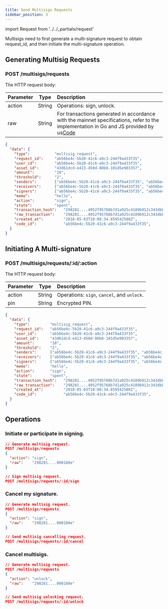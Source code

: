 ```yaml
---
title: Send Multisigs Requests
sidebar_position: 3
---
```


import Request from '../../_partials/request'

Multisigs need to first generate a multi-signature request to obtain request_id, and then initiate the multi-signature operation.

## Generating Multisig Requests

### POST /multisigs/requests

The HTTP request body:

| Parameter | Type | Description |
| :----- | :----: | :---- |
| action | String | Operations: sign, unlock. |
| raw | String | For transactions generated in accordance with the mainnet specifications, refer to the implementation in Go and JS provided by us[Code](https://github.com/MixinNetwork/multisig-bot/tree/master/src/utils) |

<Request title="Get Multisig Outputs" method="POST" url="/multisigs/requests --data '{&quot;action&quot;: &quot;sign&quot;, &quot;raw&quot;: &quot;298281....4952f95768b7d1a925c4189b912c343dbb000180e&quot;}'"/>

```json title="Response"
{
  "data": {
    "type":           "multisig_request",
    "request_id":     "ab56be4c-5b20-41c6-a9c3-244f9a433f35",
    "user_id":        "ab56be4c-5b20-41c6-a9c3-244f9a433f35",
    "asset_id":       "43d61dcd-e413-450d-80b8-101d5e903357",
    "amount":         "10",
    "threshold":      "2",
    "senders":        ["ab56be4c-5b20-41c6-a9c3-244f9a433f35", "ab56be4c-5b20-41c6-a9c3-244f9a433f35", "ab56be4c-5b20-41c6-a9c3-244f9a433f35"],
    "receivers":      ["ab56be4c-5b20-41c6-a9c3-244f9a433f35", "ab56be4c-5b20-41c6-a9c3-244f9a433f35", "ab56be4c-5b20-41c6-a9c3-244f9a433f35"],
    "signers":        ["ab56be4c-5b20-41c6-a9c3-244f9a433f35", "ab56be4c-5b20-41c6-a9c3-244f9a433f35", "ab56be4c-5b20-41c6-a9c3-244f9a433f35"],
    "memo":           "hello",
    "action":         "sign",
    "state":          "spent",
    "transaction_hash":   "298281....4952f95768b7d1a925c4189b912c343dbb000180e",
    "raw_transaction":    "298281....4952f95768b7d1a925c4189b912c343dbb000180e",
    "created_at":         "2018-05-03T10:08:34.859542588Z",
    "code_id":            "ab56be4c-5b20-41c6-a9c3-244f9a433f35",
  }
}
```

## Initiating A Multi-signature

### POST /multisigs/requests/:id/:action

The HTTP request body:

| Parameter | Type | Description |
| :----- | :----: | :---- |
| action | String | Operations: `sign`, `cancel`, and `unlock`. |
| pin | String | Encrypted PIN. |


<Request title="Get Multisig Outputs" method="POST" url="/multisigs/requests/:id/:action --data '{&quot;pin&quot;: &quot;YOUR_PIN&quot;}'"/>


```json title="Response"
{
  "data": {
    "type":         "multisig_request",
    "request_id":   "ab56be4c-5b20-41c6-a9c3-244f9a433f35",
    "user_id":      "ab56be4c-5b20-41c6-a9c3-244f9a433f35",
    "asset_id":     "43d61dcd-e413-450d-80b8-101d5e903357",
    "amount":       "10",
    "threshold":    "2",
    "senders":      ["ab56be4c-5b20-41c6-a9c3-244f9a433f35", "ab56be4c-5b20-41c6-a9c3-244f9a433f35", "ab56be4c-5b20-41c6-a9c3-244f9a433f35"],
    "receivers":    ["ab56be4c-5b20-41c6-a9c3-244f9a433f35", "ab56be4c-5b20-41c6-a9c3-244f9a433f35", "ab56be4c-5b20-41c6-a9c3-244f9a433f35"],
    "signers":      ["ab56be4c-5b20-41c6-a9c3-244f9a433f35", "ab56be4c-5b20-41c6-a9c3-244f9a433f35", "ab56be4c-5b20-41c6-a9c3-244f9a433f35"],
    "memo":         "hello",
    "action":       "sign",
    "state":        "spent",
    "transaction_hash":   "298281....4952f95768b7d1a925c4189b912c343dbb000180e",
    "raw_transaction":    "298281....4952f95768b7d1a925c4189b912c343dbb000180e",
    "created_at":         "2018-05-03T10:08:34.859542588Z",
    "code_id":            "ab56be4c-5b20-41c6-a9c3-244f9a433f35",
  }
}
```

## Operations

### Initiate or participate in signing.

```json
// Generate multisig request.
POST /multisigs/requests
{
  "action": "sign",
  "raw":    "298281....000180e"
}

// Sign multisig request.
POST /multisigs/requests/:id/sign
```

### Cancel my signature.

```json
// Generate multisig request.
POST /multisigs/requests
{
  "action": "sign",
  "raw":    "298281....000180e"
}

// Send multisig cancelling request.
POST /multisigs/requests/:id/cancel
```

### Cancel multisigs.

```json
// Generate multisig request.
POST /multisigs/requests
{
  "action": "unlock",
  "raw":    "298281....000180e"
}

// Send multisig unlocking request.
POST /multisigs/requests/:id/unlock
```
